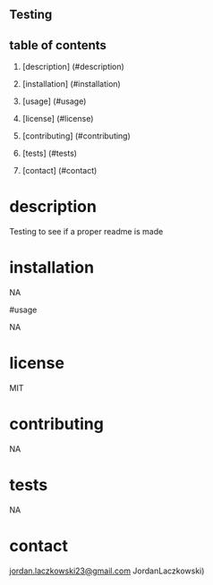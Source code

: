 ## Testing
  
  ## table of contents
  
  1. [description] (#description)
  
  2. [installation] (#installation)
  
  3. [usage] (#usage)
  
  4. [license] (#license)
  
  5. [contributing] (#contributing)
  
  6. [tests] (#tests)
  
  7. [contact] (#contact)
  
  # description
  
  Testing to see if a proper readme is made
  
  # installation
  
  NA
  
  #usage
  
  NA
  
  # license
  
  MIT
  
  # contributing
  
  NA
  
  # tests
  
  NA
  
  # contact
  
  jordan.laczkowski23@gmail.com
  JordanLaczkowski)
